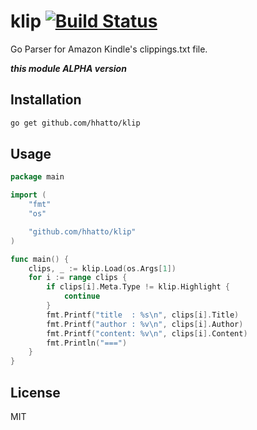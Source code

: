 # klip [![Build Status](https://travis-ci.org/hhatto/klip.png?branch=master)](https://travis-ci.org/hhatto/klip)
Go Parser for Amazon Kindle's clippings.txt file.

***this module ALPHA version***


## Installation
```sh
go get github.com/hhatto/klip
```

## Usage
```go
package main

import (
    "fmt"
    "os"

    "github.com/hhatto/klip"
)

func main() {
    clips, _ := klip.Load(os.Args[1])
    for i := range clips {
        if clips[i].Meta.Type != klip.Highlight {
            continue
        }
        fmt.Printf("title  : %s\n", clips[i].Title)
        fmt.Printf("author : %v\n", clips[i].Author)
        fmt.Printf("content: %v\n", clips[i].Content)
        fmt.Println("===")
    }
}
```

## License
MIT
